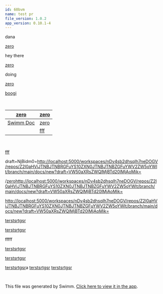 ```yaml
---
id: 60bvm
name: test pr
file_version: 1.0.2
app_version: 0.10.1-4
---
```


dana

[zero](zero.4d4he.sw.md)

hey there

[zero](zero.4d4he.sw.md)

doing

[zero](zero.4d4he.sw.md)

[boogi](boogi.h4z2k.sw.md)

<br/>

|[zero](zero.4d4he.sw.md)                       |[zero](zero.4d4he.sw.md)|
|-----------------------------------------------|------------------------|
|[Swimm Doc](swimm-doc.4d4he)|[zero](zero.sw.md)|<br/>                   |
|<br/>                                          |[fff](fff.69i7q.sw.md)  |

<br/>

[fff](fff.69i7q.sw.md)

draft=NjBidm0=[http://localhost:5000/workspaces/nDv4sb2dhsqIh7neDOGV/repos/Z2l0aHViJTNBJTNBRGFuYS10ZXN0JTNBJTNBZGFuYWV2ZW5oYWlt/branch/main/docs/new?draft=VW50aXRsZWQlMjBTd20lMjAoMik=](http://localhost:5000/workspaces/nDv4sb2dhsqIh7neDOGV/repos/Z2l0aHViJTNBJTNBRGFuYS10ZXN0JTNBJTNBZGFuYWV2ZW5oYWlt/branch/main/docs/new?draft=VW50aXRsZWQlMjBTd20lMjAoMik=)

/[zero](zero.4d4he.sw.md)[http://localhost:5000/workspaces/nDv4sb2dhsqIh7neDOGV/repos/Z2l0aHViJTNBJTNBRGFuYS10ZXN0JTNBJTNBZGFuYWV2ZW5oYWlt/branch/main/docs/new?draft=VW50aXRsZWQlMjBTd20lMjAoMik=](http://localhost:5000/workspaces/nDv4sb2dhsqIh7neDOGV/repos/Z2l0aHViJTNBJTNBRGFuYS10ZXN0JTNBJTNBZGFuYWV2ZW5oYWlt/branch/main/docs/new?draft=VW50aXRsZWQlMjBTd20lMjAoMik=)

[http://localhost:5000/workspaces/nDv4sb2dhsqIh7neDOGV/repos/Z2l0aHViJTNBJTNBRGFuYS10ZXN0JTNBJTNBZGFuYWV2ZW5oYWlt/branch/main/docs/new?draft=VW50aXRsZWQlMjBTd20lMjAoMik=](http://localhost:5000/workspaces/nDv4sb2dhsqIh7neDOGV/repos/Z2l0aHViJTNBJTNBRGFuYS10ZXN0JTNBJTNBZGFuYWV2ZW5oYWlt/branch/main/docs/new?draft=VW50aXRsZWQlMjBTd20lMjAoMik=)

[terstsrtgsr](terstsrtgsr.tw7ka.sw.md)

[terstsrtgsr](terstsrtgsr.tw7ka.sw.md)

fffff

[terstsrtgsr](terstsrtgsr.tw7ka.sw.md)

[terstsrtgsr](terstsrtgsr.tw7ka.sw.md)

[terstsrtgsr](terstsrtgsr.tw7ka.sw.md)a [terstsrtgsr](terstsrtgsr.tw7ka.sw.md) [terstsrtgsr](terstsrtgsr.tw7ka.sw.md)

<br/>

This file was generated by Swimm. [Click here to view it in the app](http://localhost:5000/repos/Z2l0aHViJTNBJTNBRGFuYS10ZXN0JTNBJTNBZGFuYWV2ZW5oYWlt/docs/60bvm).